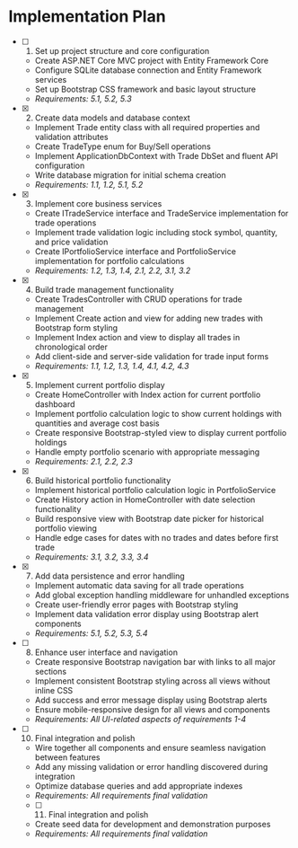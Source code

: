# Implementation Plan

- [ ] 1. Set up project structure and core configuration
  - Create ASP.NET Core MVC project with Entity Framework Core
  - Configure SQLite database connection and Entity Framework services
  - Set up Bootstrap CSS framework and basic layout structure
  - _Requirements: 5.1, 5.2, 5.3_

- [x] 2. Create data models and database context
  - Implement Trade entity class with all required properties and validation attributes
  - Create TradeType enum for Buy/Sell operations
  - Implement ApplicationDbContext with Trade DbSet and fluent API configuration
  - Write database migration for initial schema creation
  - _Requirements: 1.1, 1.2, 5.1, 5.2_

- [x] 3. Implement core business services
  - Create ITradeService interface and TradeService implementation for trade operations
  - Implement trade validation logic including stock symbol, quantity, and price validation
  - Create IPortfolioService interface and PortfolioService implementation for portfolio calculations
  - _Requirements: 1.2, 1.3, 1.4, 2.1, 2.2, 3.1, 3.2_

- [x] 4. Build trade management functionality
  - Create TradesController with CRUD operations for trade management
  - Implement Create action and view for adding new trades with Bootstrap form styling
  - Implement Index action and view to display all trades in chronological order
  - Add client-side and server-side validation for trade input forms
  - _Requirements: 1.1, 1.2, 1.3, 1.4, 4.1, 4.2, 4.3_

- [x] 5. Implement current portfolio display
  - Create HomeController with Index action for current portfolio dashboard
  - Implement portfolio calculation logic to show current holdings with quantities and average cost basis
  - Create responsive Bootstrap-styled view to display current portfolio holdings
  - Handle empty portfolio scenario with appropriate messaging
  - _Requirements: 2.1, 2.2, 2.3_

- [x] 6. Build historical portfolio functionality
  - Implement historical portfolio calculation logic in PortfolioService
  - Create History action in HomeController with date selection functionality
  - Build responsive view with Bootstrap date picker for historical portfolio viewing
  - Handle edge cases for dates with no trades and dates before first trade
  - _Requirements: 3.1, 3.2, 3.3, 3.4_

- [x] 7. Add data persistence and error handling
  - Implement automatic data saving for all trade operations
  - Add global exception handling middleware for unhandled exceptions
  - Create user-friendly error pages with Bootstrap styling
  - Implement data validation error display using Bootstrap alert components
  - _Requirements: 5.1, 5.2, 5.3, 5.4_

- [ ] 8. Enhance user interface and navigation
  - Create responsive Bootstrap navigation bar with links to all major sections
  - Implement consistent Bootstrap styling across all views without inline CSS
  - Add success and error message display using Bootstrap alerts
  - Ensure mobile-responsive design for all views and components
  - _Requirements: All UI-related aspects of requirements 1-4_

- [ ] 10. Final integration and polish
  - Wire together all components and ensure seamless navigation between features
  - Add any missing validation or error handling discovered during integration
  - Optimize database queries and add appropriate indexes
  - _Requirements: All requirements final validation_

  - [ ] 11. Final integration and polish
  - Create seed data for development and demonstration purposes
  - _Requirements: All requirements final validation_